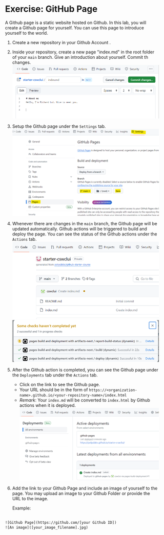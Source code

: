 
# Exercise: GitHub Page

A Github page is a static website hosted on Github. In this lab, you will create a Github page for yourself. You can use this page to introduce yourself to the world. 

1. Create a new repository in your Github Account .
2. Inside your repository, create a new page "index.md" in the root folder of your `main` branch. Give an introduction about yourself. Commit th changes.
   ![Alt text](image-1.png)
3. Setup the Github page under the `Settings` tab. 
   ![Alt text](image.png)
4. Whenever there are changes in the `main` branch, the Github page will be updated automatically. Github actions will be triggered to build and deploy the page. You can see the status of the Github actions under the `Actions` tab.
    ![Alt text](image-3.png)
    ![Alt text](image-4.png)
5. After the Github action is completed, you can see the Github page under the `Deployments` tab under the `Actions` tab. 
   - Click on the link to see the Github page. 
   - Your URL should be in the form of `https://<organization-name>.github.io/<your-repository-name>/index.html`
   - *Remark*: Your `index.md` will be converted to `index.html` by Github actions when it is deployed.
   ![Alt text](image-6.png)
6. Add the link to your Github Page and include an image of yourself to the page. You may upload an image to your Github Folder or provide the URL to the image.

   Example:
   
```

![Github Page](https://github.com/[your Github ID])
![An image]([your_image_filename].jpg)

```

